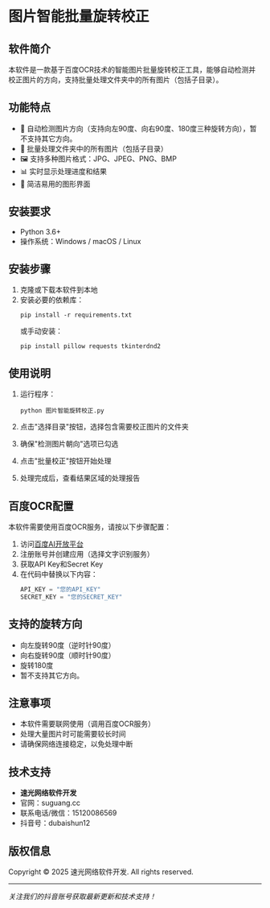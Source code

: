 # 图片智能批量旋转校正

## 软件简介

本软件是一款基于百度OCR技术的智能图片批量旋转校正工具，能够自动检测并校正图片的方向，支持批量处理文件夹中的所有图片（包括子目录）。

## 功能特点

- 🔄 自动检测图片方向（支持向左90度、向右90度、180度三种旋转方向），暂不支持其它方向。
- 📁 批量处理文件夹中的所有图片（包括子目录）
- 🖼️ 支持多种图片格式：JPG、JPEG、PNG、BMP
- 📊 实时显示处理进度和结果
- 🎯 简洁易用的图形界面

## 安装要求

- Python 3.6+
- 操作系统：Windows / macOS / Linux

## 安装步骤

1. 克隆或下载本软件到本地
2. 安装必要的依赖库：
   ```
   pip install -r requirements.txt
   ```
   或手动安装：
   ```
   pip install pillow requests tkinterdnd2
   ```

## 使用说明

1. 运行程序：
   ```
   python 图片智能旋转校正.py
   ```

2. 点击"选择目录"按钮，选择包含需要校正图片的文件夹

3. 确保"检测图片朝向"选项已勾选

4. 点击"批量校正"按钮开始处理

5. 处理完成后，查看结果区域的处理报告

## 百度OCR配置

本软件需要使用百度OCR服务，请按以下步骤配置：

1. 访问[百度AI开放平台](https://ai.baidu.com/)
2. 注册账号并创建应用（选择文字识别服务）
3. 获取API Key和Secret Key
4. 在代码中替换以下内容：
   ```python
   API_KEY = "您的API_KEY"
   SECRET_KEY = "您的SECRET_KEY"
   ```

## 支持的旋转方向

- 向左旋转90度（逆时针90度）
- 向右旋转90度（顺时针90度）
- 旋转180度
- 暂不支持其它方向。
## 注意事项

- 本软件需要联网使用（调用百度OCR服务）
- 处理大量图片时可能需要较长时间
- 请确保网络连接稳定，以免处理中断

## 技术支持

- **速光网络软件开发**
- 官网：suguang.cc
- 联系电话/微信：15120086569
- 抖音号：dubaishun12

## 版权信息

Copyright © 2025 速光网络软件开发. All rights reserved.

---
*关注我们的抖音账号获取最新更新和技术支持！*